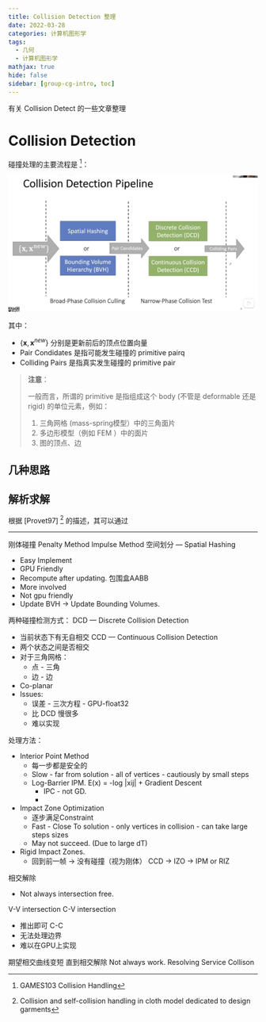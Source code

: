 ```yaml
---
title: Collision Detection 整理
date: 2022-03-28
categories: 计算机图形学
tags:
  - 几何
  - 计算机图形学
mathjax: true
hide: false
sidebar: [group-cg-intro, toc]
---
```


有关 Collision Detect 的一些文章整理

<!-- more -->

# Collision Detection

碰撞处理的主要流程是 [^1]：

![](2022-04-05-17-32-22.png)


其中：

- $\{\mathbf x, \mathbf x^{new}\}$ 分别是更新前后的顶点位置向量
- Pair Condidates 是指可能发生碰撞的 primitive pairq
- Colliding Pairs 是指真实发生碰撞的 primitive pair

> **注意**：
>
> 一般而言，所谓的 primitive 是指组成这个 body (不管是 deformable 还是 rigid) 的单位元素，例如：
>
> 1. 三角网格 (mass-spring模型）中的三角面片
> 2. 多边形模型（例如 FEM ）中的面片
> 3. 图的顶点、边

## 几种思路

## 解析求解

根据 [Provet97] [^2] 的描述，其可以通过









---

刚体碰撞
Penalty Method
Impulse Method
空间划分 — Spatial Hashing 

- Easy Implement
- GPU Friendly
- Recompute after updating.
包围盒AABB
- More involved
- Not gpu friendly
- Update BVH -> Update Bounding Volumes.

两种碰撞检测方式：
DCD — Discrete Collision Detection
- 当前状态下有无自相交
CCD — Continuous Collision Detection 
- 两个状态之间是否相交
- 对于三角网格：
    - 点 - 三角
    - 边 - 边
- Co-planar
- Issues:
    - 误差 - 三次方程 - GPU-float32
    - 比 DCD 慢很多
    - 难以实现

处理方法：
- Interior Point Method 
    - 每一步都是安全的
    - Slow - far from solution - all of vertices - cautiously by small steps
    - Log-Barrier IPM. E(x) = -log |xij| + Gradient Descent
        - IPC - not GD.
        - 
- Impact Zone Optimization
    - 逐步满足Constraint
    - Fast - Close To solution - only vertices in collision - can take large steps sizes
    - May not succeed. (Due to large dT)
- Rigid Impact Zones.
    - 回到前一帧 -> 没有碰撞（视为刚体）
    CCD -> IZO -> IPM or RIZ

相交解除
- Not always intersection free.

V-V intersection
C-V intersection
- 推出即可
C-C
- 无法处理边界
- 难以在GPU上实现

期望相交曲线变短 直到相交解除
Not always work.
Resolving Service Collison

[^1]: GAMES103 Collision Handling
[^2]: Collision and self-collision handling in cloth model dedicated to design garments

